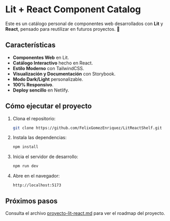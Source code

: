 
# Lit + React Component Catalog

Este es un catálogo personal de componentes web desarrollados con **Lit** y **React**, pensado para reutilizar en futuros proyectos. 🚀

## Características
- **Componentes Web** en Lit.
- **Catálogo Interactivo** hecho en React.
- **Estilo Moderno** con TailwindCSS.
- **Visualización y Documentación** con Storybook.
- **Modo Dark/Light** personalizable.
- **100% Responsivo**.
- **Deploy sencillo** en Netlify.

## Cómo ejecutar el proyecto
1. Clona el repositorio:
    ```bash
    git clone https://github.com/FelixGomezEnriquez/LitReactShelf.git
    ```
2. Instala las dependencias:
    ```bash
    npm install
    ```
3. Inicia el servidor de desarrollo:
    ```bash
    npm run dev
    ```
4. Abre en el navegador:
    ```
    http://localhost:5173
    ```

## Próximos pasos
Consulta el archivo [proyecto-lit-react.md](./proyecto-lit-react.md) para ver el roadmap del proyecto.
